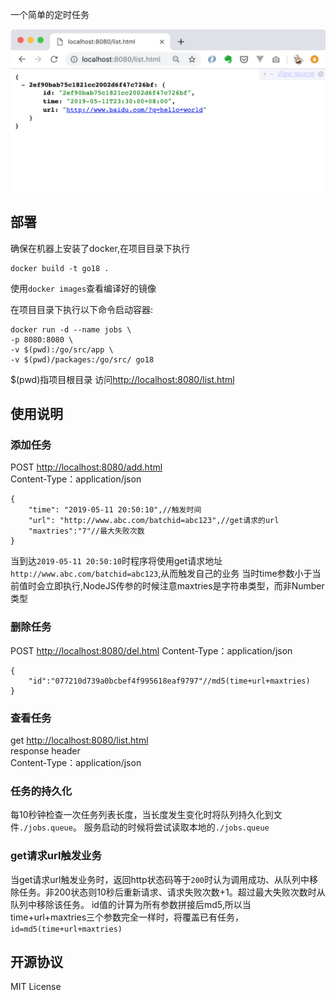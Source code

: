 一个简单的定时任务

![images/list.png](images/list.png)

## 部署
确保在机器上安装了docker,在项目目录下执行
```
docker build -t go18 .
```
使用`docker images`查看编译好的镜像   


在项目目录下执行以下命令启动容器:
```
docker run -d --name jobs \
-p 8080:8080 \
-v $(pwd):/go/src/app \
-v $(pwd)/packages:/go/src/ go18
```
$(pwd)指项目根目录
访问[http://localhost:8080/list.html](http://localhost:8080/list.html)



## 使用说明
### 添加任务
POST [http://localhost:8080/add.html](http://localhost:8080/add.html)   
Content-Type：application/json   
```
{
    "time": "2019-05-11 20:50:10",//触发时间
    "url": "http://www.abc.com/batchid=abc123",//get请求的url
    "maxtries":"7"//最大失败次数
}
```
当到达`2019-05-11 20:50:10`时程序将使用get请求地址`http://www.abc.com/batchid=abc123`,从而触发自己的业务
当时time参数小于当前值时会立即执行,NodeJS传参的时候注意maxtries是字符串类型，而非Number类型

### 删除任务
POST [http://localhost:8080/del.html](http://localhost:8080/del.html)
Content-Type：application/json   
```
{
	"id":"077210d739a0bcbef4f995618eaf9797"//md5(time+url+maxtries)
}
```


### 查看任务
get [http://localhost:8080/list.html](http://localhost:8080/list.html)   
response header   
Content-Type：application/json   

### 任务的持久化
每10秒钟检查一次任务列表长度，当长度发生变化时将队列持久化到文件`./jobs.queue`。
服务启动的时候将尝试读取本地的`./jobs.queue`

### get请求url触发业务
当get请求url触发业务时，返回http状态码等于`200`时认为调用成功、从队列中移除任务。非200状态则10秒后重新请求、请求失败次数+1。超过最大失败次数时从队列中移除该任务。
id值的计算为所有参数拼接后md5,所以当time+url+maxtries三个参数完全一样时，将覆盖已有任务，`id=md5(time+url+maxtries)`


## 开源协议
MIT License